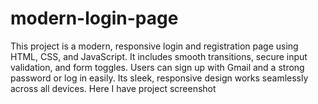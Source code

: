 # modern-login-page
This project is a modern, responsive login and registration page using HTML, CSS, and JavaScript. It includes smooth transitions, secure input validation, and form toggles. Users can sign up with Gmail and a strong password or log in easily. Its sleek, responsive design works seamlessly across all devices.
Here I have project screenshot
